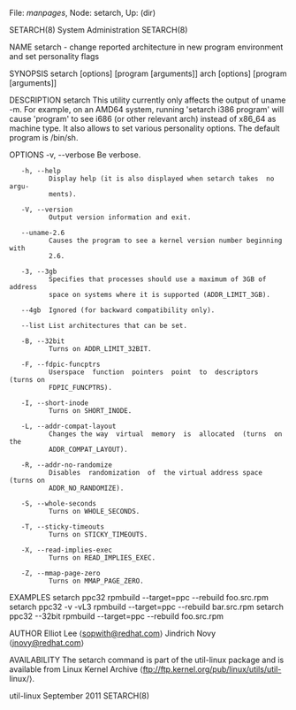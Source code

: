 File: *manpages*,  Node: setarch,  Up: (dir)

SETARCH(8)                   System Administration                  SETARCH(8)



NAME
       setarch  -  change reported architecture in new program environment and
       set personality flags

SYNOPSIS
       setarch <arch> [options] [program [arguments]]
       arch [options] [program [arguments]]

DESCRIPTION
       setarch This utility currently only affects the output of uname -m. For
       example,  on an AMD64 system, running 'setarch i386 program' will cause
       'program' to see i686 (or other relevant arch)  instead  of  x86_64  as
       machine  type.  It  also allows to set various personality options. The
       default program is /bin/sh.

OPTIONS
       -v, --verbose
              Be verbose.

       -h, --help
              Display help (it is also displayed when setarch takes  no  argu‐
              ments).

       -V, --version
              Output version information and exit.

       --uname-2.6
              Causes the program to see a kernel version number beginning with
              2.6.

       -3, --3gb
              Specifies that processes should use a maximum of 3GB of  address
              space on systems where it is supported (ADDR_LIMIT_3GB).

       --4gb  Ignored (for backward compatibility only).

       --list List architectures that can be set.

       -B, --32bit
              Turns on ADDR_LIMIT_32BIT.

       -F, --fdpic-funcptrs
              Userspace  function  pointers  point  to  descriptors  (turns on
              FDPIC_FUNCPTRS).

       -I, --short-inode
              Turns on SHORT_INODE.

       -L, --addr-compat-layout
              Changes the way  virtual  memory  is  allocated  (turns  on  the
              ADDR_COMPAT_LAYOUT).

       -R, --addr-no-randomize
              Disables  randomization  of  the virtual address space (turns on
              ADDR_NO_RANDOMIZE).

       -S, --whole-seconds
              Turns on WHOLE_SECONDS.

       -T, --sticky-timeouts
              Turns on STICKY_TIMEOUTS.

       -X, --read-implies-exec
              Turns on READ_IMPLIES_EXEC.

       -Z, --mmap-page-zero
              Turns on MMAP_PAGE_ZERO.

EXAMPLES
       setarch ppc32 rpmbuild --target=ppc --rebuild foo.src.rpm
       setarch ppc32 -v -vL3 rpmbuild --target=ppc --rebuild bar.src.rpm
       setarch ppc32 --32bit rpmbuild --target=ppc --rebuild foo.src.rpm

AUTHOR
       Elliot Lee ⟨sopwith@redhat.com⟩
       Jindrich Novy ⟨jnovy@redhat.com⟩

AVAILABILITY
       The setarch command is part of the util-linux package and is  available
       from  Linux  Kernel Archive ⟨ftp://ftp.kernel.org/pub/linux/utils/util-
       linux/⟩.



util-linux                      September 2011                      SETARCH(8)
